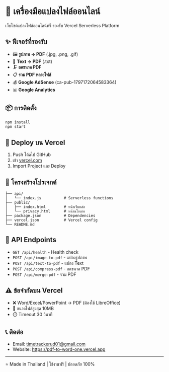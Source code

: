 # 🚀 เครื่องมือแปลงไฟล์ออนไลน์

เว็บไซต์แปลงไฟล์ออนไลน์ฟรี รองรับ Vercel Serverless Platform

## ✨ ฟีเจอร์ที่รองรับ

- 🖼️ **รูปภาพ → PDF** (.jpg, .png, .gif)
- 📝 **Text → PDF** (.txt)
- 🗜️ **ลดขนาด PDF**
- 📋 **รวม PDF หลายไฟล์**
- 💰 **Google AdSense** (ca-pub-1797172064583364)
- 📊 **Google Analytics**

## 📦 การติดตั้ง

```bash
npm install
npm start
```

## 🚀 Deploy บน Vercel

1. Push โค้ดไป GitHub
2. เข้า [vercel.com](https://vercel.com/)
3. Import Project และ Deploy

## 📁 โครงสร้างโปรเจกต์

```
├── api/
│   └── index.js          # Serverless functions
├── public/
│   ├── index.html        # หน้าเว็บหลัก
│   └── privacy.html      # หน้านโยบาย
├── package.json          # Dependencies
├── vercel.json           # Vercel config
└── README.md
```

## 🔗 API Endpoints

- `GET /api/health` - Health check
- `POST /api/image-to-pdf` - แปลงรูปภาพ
- `POST /api/text-to-pdf` - แปลง Text
- `POST /api/compress-pdf` - ลดขนาด PDF
- `POST /api/merge-pdf` - รวม PDF

## ⚠️ ข้อจำกัดบน Vercel

- ❌ Word/Excel/PowerPoint → PDF (ต้องใช้ LibreOffice)
- 📏 ขนาดไฟล์สูงสุด 10MB
- ⏱️ Timeout 30 วินาที

## 📞 ติดต่อ

- Email: timetrackerud01@gmail.com
- Website: https://pdf-to-word-one.vercel.app

---

⭐ Made in Thailand | ใช้งานฟรี | ปลอดภัย 100%
